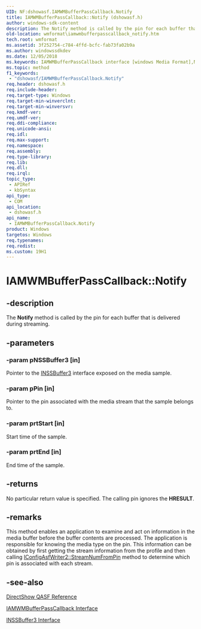```yaml
---
UID: NF:dshowasf.IAMWMBufferPassCallback.Notify
title: IAMWMBufferPassCallback::Notify (dshowasf.h)
author: windows-sdk-content
description: The Notify method is called by the pin for each buffer that is delivered during streaming.
old-location: wmformat\iamwmbufferpasscallback_notify.htm
tech.root: wmformat
ms.assetid: 3f252754-c784-4ffd-bcfc-fab73fa02b9a
ms.author: windowssdkdev
ms.date: 12/05/2018
ms.keywords: IAMWMBufferPassCallback interface [windows Media Format],Notify method, IAMWMBufferPassCallback.Notify, IAMWMBufferPassCallback::Notify, IAMWMBufferPassCallbackNotify, Notify, Notify method [windows Media Format], Notify method [windows Media Format],IAMWMBufferPassCallback interface, dshowasf/IAMWMBufferPassCallback::Notify, wmformat.iamwmbufferpasscallback_notify
ms.topic: method
f1_keywords: 
 - "dshowasf/IAMWMBufferPassCallback.Notify"
req.header: dshowasf.h
req.include-header: 
req.target-type: Windows
req.target-min-winverclnt: 
req.target-min-winversvr: 
req.kmdf-ver: 
req.umdf-ver: 
req.ddi-compliance: 
req.unicode-ansi: 
req.idl: 
req.max-support: 
req.namespace: 
req.assembly: 
req.type-library: 
req.lib: 
req.dll: 
req.irql: 
topic_type:
 - APIRef
 - kbSyntax
api_type:
 - COM
api_location:
 - dshowasf.h
api_name:
 - IAMWMBufferPassCallback.Notify
product: Windows
targetos: Windows
req.typenames: 
req.redist: 
ms.custom: 19H1
---
```


# IAMWMBufferPassCallback::Notify


## -description



The <b>Notify</b> method is called by the pin for each buffer that is delivered during streaming.




## -parameters




### -param pNSSBuffer3 [in]

Pointer to the <a href="https://docs.microsoft.com/windows/desktop/api/wmsbuffer/nn-wmsbuffer-inssbuffer3">INSSBuffer3</a> interface exposed on the media sample.


### -param pPin [in]

Pointer to the pin associated with the media stream that the sample belongs to.


### -param prtStart [in]

Start time of the sample.


### -param prtEnd [in]

End time of the sample.


## -returns



No particular return value is specified. The calling pin ignores the <b>HRESULT</b>.




## -remarks



This method enables an application to examine and act on information in the media buffer before the buffer contents are processed. The application is responsible for knowing the media type on the pin. This information can be obtained by first getting the stream information from the profile and then calling <a href="https://docs.microsoft.com/windows/desktop/wmformat/iconfigasfwriter2-streamnumfrompin">IConfigAsfWriter2::StreamNumFromPin</a> method to determine which pin is associated with each stream.




## -see-also




<a href="https://docs.microsoft.com/windows/desktop/wmformat/directshow-qasf-reference">DirectShow QASF Reference</a>



<a href="https://docs.microsoft.com/previous-versions/windows/desktop/legacy/dd798277(v=vs.85)">IAMWMBufferPassCallback Interface</a>



<a href="https://docs.microsoft.com/windows/desktop/api/wmsbuffer/nn-wmsbuffer-inssbuffer3">INSSBuffer3 Interface</a>
 

 

